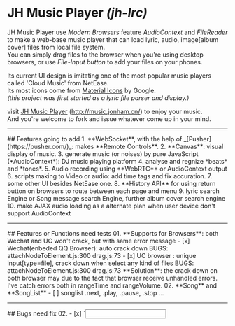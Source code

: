 # JH Music Player _(jh-lrc)_
JH Music Player use _Modern Browsers_ feature *AudioContext* and *FileReader* to make a web-base music player that can load lyric, audio, image[album cover] files from local file system.    
You can simply drag files to the browser when you're using desktop browsers, or use _File-Input button_ to add your files on your phones.     

Its current UI design is imitating one of the most popular music players called 'Cloud Music' from NetEase.    
Its most icons come from [Material Icons](https://design.google.com/icons/) by Google.   
_(this project was first started as a lyric file parser and display.)_    

visit [JH Music Player](http://music.jonham.cn/) (http://music.jonham.cn/) to enjoy your music.    
And you're welcome to fork and issue whatever come up in your mind.

<hr>
## Features going to add
1. **WebSocket**, with the help of _[Pusher](https://pusher.com/)_: makes **Remote Controls**.
2. **Canvas**: visual display of music.
3. generate music (or noises) by pure JavaScript (*AudioContext*): DJ music playing platform
4. analyse and regnize *beats* and *tones*.
5. Audio recording using **WebRTC** or AudioContext output
6. scripts making to Video or audio: add time tags and fix accuration.
7. some other UI besides NetEase one.
8. **History API** for using return button on browsers to route between each page and menu
9. lyric search Engine or Song message search Engine, further album cover search engine
10. make AJAX audio loading as a alternate plan when user device don't support AudioContext


<hr>
## Features or Functions need tests
01. **Supports for Browsers**: both Wechat and UC won't crack, but with same error message
    - [x] Wechat(enbeded QQ Browser): auto crack down    
        BUGS: attachNodeToElement.js:300 drag.js:73
    - [x] UC browser : unique input[type=file], crack down when select any kind of files
        BUGS: attachNodeToElement.js:300 drag.js:73    
    **Solution**: the crack down on both browser may due to the fact that browser receive unhandled errors.
    I've catch errors both in rangeTime and rangeVolume.
02. **Song** and **SongList**
    - [ ] songlist .next, .play, .pause, .stop ...

<hr>
## Bugs need fix
02. - [x] `<input type='file>` display
04. - [x] highlight Ranges objects
18. - [x] #page-comments needs basic framework setup
05. dConsole window display
    - [x] dConsole display when button 'show console' was pressed
    - [ ] display in FullScreen mode. [ change as a float window on the head of viewport]
06. FullScreen API
    - [x] FullScreen API for devices
    - [ ] FullScreen Event listeners on other state change
    - [ ] to hide FullScreen button when is not available
07. Icons and Display
    - [x] Icons for each Page and Menu items
    - [x] sub-controls bar in #page-system ( btn-play circle display)
    - [ ] zip up _svg_ files of icon
01. touch events:
    - [x] cancel browsers default gestures detection ( e.preventDefault, e.stopPropagation )
    - [ ] prevent continuing clicks
    - [ ] wait and react until animations stop
03. lyric and cover
    - [ ] lyric loader and _timeupdate_ event for AudioContext decoded audio
    - [ ] lyric and album image load when another start
00. control funcs and buttons
    - [ ] play, nextSong buttons to work on SongList
    - [ ] mute and volume controls on SongList
00. Events
    - [ ] rangeTime throw error when drag event happened before the audio is playing
00. Pages, menus, sidebar display
    - [ ] #sidebar-left bottom position
    - [ ] #page-comments .btn-back position to highlight
    - [ ] FOR ALL: add max-height or max-width to each
    - [ ] FOR ALL: display style and position when on Desktop
08. - [ ] mask layer for avoiding mistake touches and clicks
09. - [ ] bind up related blocks
10. - [ ] images and icons preload
11. - [ ] songlist: play-modes, counts
19. - [ ] drag rangeTime and set value to undefined audio throw errors
20. - [ ] controls in mainpage display in iPhone4 (narrow in width)
21. - [ ] supports information for all kind of Browsers
22. - [ ] open-screen animation
